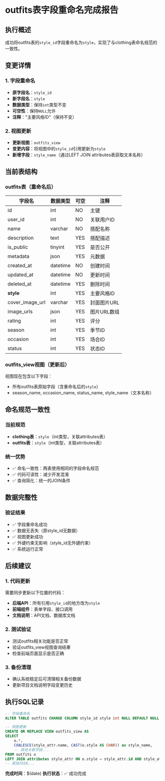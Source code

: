 # outfits表字段重命名完成报告

## 执行概述
成功将outfits表的`style_id`字段重命名为`style`，实现了与clothing表命名规范的一致性。

## 变更详情

### 1. 字段重命名
- **原字段名**：`style_id`
- **新字段名**：`style`
- **数据类型**：保持`int`类型不变
- **可空性**：保持`NULL`允许
- **注释**："主要风格ID"（保持不变）

### 2. 视图更新
- **更新视图**：`outfits_view`
- **变更内容**：将视图中的`style_id`引用更新为`style`
- **新增字段**：`style_name`（通过LEFT JOIN attributes表获取文本名称）

## 当前表结构

### outfits表（重命名后）
| 字段名 | 数据类型 | 可空 | 注释 |
|--------|----------|------|------|
| id | int | NO | 主键 |
| user_id | int | NO | 关联用户ID |
| name | varchar | NO | 搭配名称 |
| description | text | YES | 搭配描述 |
| is_public | tinyint | YES | 是否公开 |
| metadata | json | YES | 元数据 |
| created_at | datetime | NO | 创建时间 |
| updated_at | datetime | NO | 更新时间 |
| deleted_at | datetime | YES | 删除时间 |
| **style** | int | YES | 主要风格ID |
| cover_image_url | varchar | YES | 封面图片URL |
| image_urls | json | YES | 图片URL数组 |
| rating | int | YES | 评分 |
| season | int | YES | 季节ID |
| occasion | int | YES | 场合ID |
| status | int | YES | 状态ID |

### outfits_view视图（更新后）
视图现在包含以下字段：
- 所有outfits表原始字段（含重命名后的`style`）
- season_name, occasion_name, status_name, style_name（文本名称）

## 命名规范一致性

### 当前规范
- **clothing表**：`style`（int类型，关联attributes表）
- **outfits表**：`style`（int类型，关联attributes表）

### 统一优势
- ✅ 命名一致性：两表使用相同的字段命名规范
- ✅ 代码可读性：减少开发混淆
- ✅ 查询简化：统一的JOIN条件

## 数据完整性

### 验证结果
- ✅ 字段重命名成功
- ✅ 数据无丢失（原style_id无数据）
- ✅ 视图更新成功
- ✅ 外键约束无影响（style_id无外键约束）
- ✅ 系统运行正常

## 后续建议

### 1. 代码更新
需要同步更新以下位置的代码：
- **后端API**：所有引用`style_id`的地方改为`style`
- **前端组件**：表单字段、接口调用
- **文档说明**：API文档、数据库文档

### 2. 测试验证
- 测试outfits相关功能是否正常
- 验证outfits_view视图查询结果
- 检查前端页面显示是否正确

### 3. 备份清理
- 确认系统稳定后可清理相关备份数据
- 更新项目文档说明字段变更历史

## 执行SQL记录

```sql
-- 字段重命名
ALTER TABLE outfits CHANGE COLUMN style_id style int NULL DEFAULT NULL COMMENT '主要风格ID';

-- 视图更新
CREATE OR REPLACE VIEW outfits_view AS
SELECT 
    o.*,
    COALESCE(style_attr.name, CAST(o.style AS CHAR)) as style_name,
    -- 其他关联字段...
FROM outfits o
LEFT JOIN attributes style_attr ON o.style = style_attr.id AND style_attr.category = 'style'
-- 其他JOIN...
```

**完成时间**：$(date)
**执行状态**：✅ 成功完成